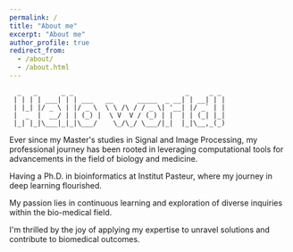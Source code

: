 ```yaml
---
permalink: /
title: "About me"
excerpt: "About me"
author_profile: true
redirect_from: 
  - /about/
  - /about.html
---
```

```
  _   _      _ _                            _     _ _ 
 | | | | ___| | | ___   __      _____  _ __| | __| | |
 | |_| |/ _ \ | |/ _ \  \ \ /\ / / _ \| '__| |/ _` | |
 |  _  |  __/ | | (_) |  \ V  V / (_) | |  | | (_| |_|
 |_| |_|\___|_|_|\___/    \_/\_/ \___/|_|  |_|\__,_(_)

 ```
Ever since my Master's studies in Signal and Image Processing, my professional journey has been rooted in leveraging computational tools for advancements in the field of biology and medicine. 

Having a Ph.D. in bioinformatics at Institut Pasteur, where my journey in deep learning flourished.

My passion lies in continuous learning and exploration of diverse inquiries within the bio-medical field. 

I'm thrilled by the joy of applying my expertise to unravel solutions and contribute to biomedical outcomes.










                                                    
